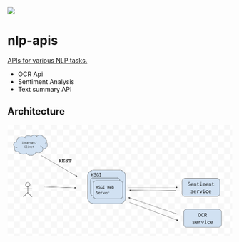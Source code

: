 ![](https://github.com/addadda023/nlp-apis/workflows/Python%20application/badge.svg)

# nlp-apis
[APIs for various NLP tasks.](http://www.basicnlptools.com/)
* OCR Api
* Sentiment Analysis
* Text summary API

## Architecture
![System Architecture](/static/images/system_design.png)
